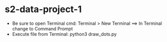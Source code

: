 # s2-data-project-1


- Be sure to open Terminal cmd: Terminal > New Terminal ==> In Terminal change to Command Prompt
- Execute file from Terminal: python3 draw_dots.py